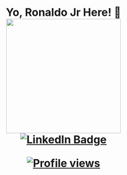 <h1 align="center">Yo, Ronaldo Jr Here! 👋
<div id="header" align="center">
  <img src="https://media.giphy.com/media/LMcB8XospGZO8UQq87/giphy.gif" width="300"/>
  
  <div id="badges" >
    <a href="https://www.linkedin.com/in/chancr/">
      <img src="https://img.shields.io/badge/LinkedIn-blue?style=for-the-badge&logo=linkedin&logoColor=white" alt="LinkedIn Badge"/>
    </a>
  </div>
</div>
  <p>
<p><a href="https://github.com/thebuilderdesign"><img src="https://komarev.com/ghpvc/?username=thebuilderdesign&style=for-the-badge&abbreviated=true&color=blue" alt="Profile views"/></a></p>
</h1>

